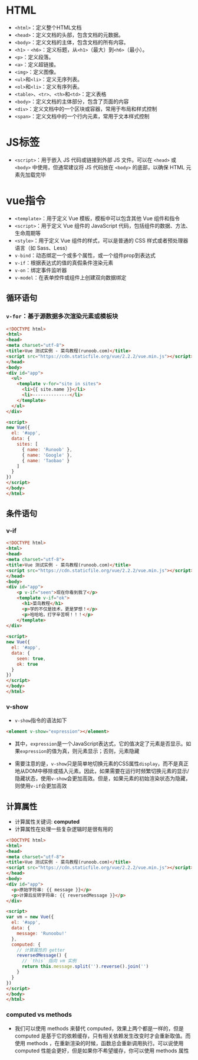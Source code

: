 # HTML

- `<html>`：定义整个HTML文档
- `<head>`：定义文档的头部，包含文档的元数据。
- `<body>`：定义文档的主体，包含文档的所有内容。
- `<h1>` - `<h6>`：定义标题，从`<h1>`（最大）到`<h6>`（最小）。
- `<p>`：定义段落。
- `<a>`：定义超链接。
- `<img>`：定义图像。
- `<ul>`和`<li>`：定义无序列表。
- `<ol>`和`<li>`：定义有序列表。
- `<table>`、`<tr>`、`<th>`和`<td>`：定义表格
- `<body>`：定义文档的主体部分，包含了页面的内容
- `<div>`：定义文档中的一个区块或容器，常用于布局和样式控制
- `<span>`：定义文档中的一个行内元素，常用于文本样式控制

# JS标签

- `<script>`：用于嵌入 JS 代码或链接到外部 JS 文件。可以在 `<head>` 或 `<body>` 中使用，但通常建议将 JS 代码放在 `<body>` 的底部，以确保 HTML 元素先加载完毕

# vue指令

- `<template>`：用于定义 Vue 模板，模板中可以包含其他 Vue 组件和指令
- `<script>`：用于定义 Vue 组件的 JavaScript 代码，包括组件的数据、方法、生命周期等
- `<style>`：用于定义 Vue 组件的样式，可以是普通的 CSS 样式或者预处理器语言（如 Sass、Less）
- `v-bind`：动态绑定一个或多个属性，或一个组件prop到表达式
- `v-if`：根据表达式的值的真假条件渲染元素
- `v-on`：绑定事件监听器
- `v-model`：在表单控件或组件上创建双向数据绑定

## 循环语句

### `v-for`：基于源数据多次渲染元素或模板块

```html
<!DOCTYPE html>
<html>
<head>
<meta charset="utf-8">
<title>Vue 测试实例 - 菜鸟教程(runoob.com)</title>
<script src="https://cdn.staticfile.org/vue/2.2.2/vue.min.js"></script>
</head>
<body>
<div id="app">
  <ul>
    <template v-for="site in sites">
      <li>{{ site.name }}</li>
      <li>--------------</li>
    </template>
  </ul>
</div>

<script>
new Vue({
  el: '#app',
  data: {
    sites: [
      { name: 'Runoob' },
      { name: 'Google' },
      { name: 'Taobao' }
    ]
  }
})
</script>
</body>
</html>
```

## 条件语句

### v-if

```html
<!DOCTYPE html>
<html>
<head>
<meta charset="utf-8">
<title>Vue 测试实例 - 菜鸟教程(runoob.com)</title>
<script src="https://cdn.staticfile.org/vue/2.2.2/vue.min.js"></script>
</head>
<body>
<div id="app">
    <p v-if="seen">现在你看到我了</p>
    <template v-if="ok">
      <h1>菜鸟教程</h1>
      <p>学的不仅是技术，更是梦想！</p>
      <p>哈哈哈，打字辛苦啊！！！</p>
    </template>
</div>
    
<script>
new Vue({
  el: '#app',
  data: {
    seen: true,
    ok: true
  }
})
</script>
</body>
</html>
```

### v-show

- `v-show`指令的语法如下

```html
<element v-show="expression"></element>
```

- 其中，`expression`是一个JavaScript表达式，它的值决定了元素是否显示。如果`expression`的值为真，则元素显示；否则，元素隐藏

- 需要注意的是，`v-show`只是简单地切换元素的CSS属性`display`，而不是真正地从DOM中移除或插入元素。因此，如果需要在运行时频繁切换元素的显示/隐藏状态，使用`v-show`会更加高效。但是，如果元素的初始渲染状态为隐藏，则使用`v-if`会更加高效

## 计算属性

- 计算属性关键词: **computed**
- 计算属性在处理一些复杂逻辑时是很有用的

```html
<!DOCTYPE html>
<html>
<head>
<meta charset="utf-8">
<title>Vue 测试实例 - 菜鸟教程(runoob.com)</title>
<script src="https://cdn.staticfile.org/vue/2.2.2/vue.min.js"></script>
</head>
<body>
<div id="app">
  <p>原始字符串: {{ message }}</p>
  <p>计算后反转字符串: {{ reversedMessage }}</p>
</div>

<script>
var vm = new Vue({
  el: '#app',
  data: {
    message: 'Runoobu!'
  },
  computed: {
    // 计算属性的 getter
    reversedMessage() {
      // `this` 指向 vm 实例
      return this.message.split('').reverse().join('')
    }
  }
})
</script>
</body>
</html>
```

### computed vs methods

+ 我们可以使用 methods 来替代 computed，效果上两个都是一样的，但是 computed 是基于它的依赖缓存，只有相关依赖发生改变时才会重新取值。而使用 methods ，在重新渲染的时候，函数总会重新调用执行。可以说使用 computed 性能会更好，但是如果你不希望缓存，你可以使用 methods 属性